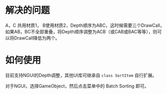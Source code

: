 # 解决的问题 #

A，C 共用材质1， B使用材质2，Depth顺序为ABC，这时候需要三个DrawCall，如果AB，BC不全部重叠，将Depth顺序调整为ACB（或CAB或BAC等等），则可以将DrawCall降低为两个。

# 如何使用 #

目前支持NGUI的Depth调整，其他UI库可继承自 `class SortItem` 自行扩展。

对于NGUI，选择GameObject，然后点击菜单中的 Batch Sorting 即可。

